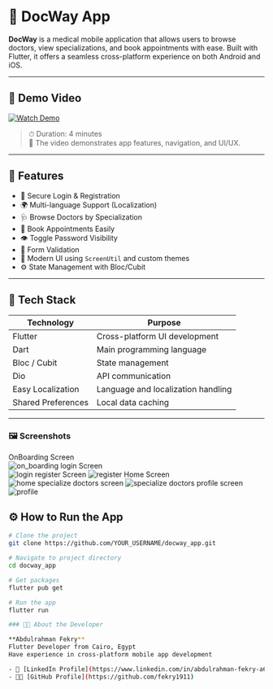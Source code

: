 
# 📱 DocWay App

**DocWay** is a medical mobile application that allows users to browse doctors, view specializations, and book appointments with ease. Built with Flutter, it offers a seamless cross-platform experience on both Android and iOS.

---

## 🎥 Demo Video

[![Watch Demo](https://img.shields.io/badge/Watch%20Demo-Google%20Drive-red?style=for-the-badge&logo=google-drive)](https://drive.google.com/file/d/1-M1FME76b6MjZCWtEiDbIgbDmuywqslf/view)

> ⏱ Duration: 4 minutes  
> 📌 The video demonstrates app features, navigation, and UI/UX.

---

## 🚀 Features

- 🔐 Secure Login & Registration
- 🌍 Multi-language Support (Localization)
- 🩺 Browse Doctors by Specialization
- 📆 Book Appointments Easily
- 👁️ Toggle Password Visibility
- 🎯 Form Validation
- 🎨 Modern UI using `ScreenUtil` and custom themes
- ⚙️ State Management with Bloc/Cubit

---

## 🧰 Tech Stack

| Technology         | Purpose                              |
|--------------------|--------------------------------------|
| Flutter            | Cross-platform UI development        |
| Dart               | Main programming language            |
| Bloc / Cubit       | State management                     |
| Dio                | API communication                    |
| Easy Localization  | Language and localization handling   |
| Shared Preferences | Local data caching                   |

---

### 🖼️ Screenshots

OnBoarding Screen  
![on_boarding](https://github.com/user-attachments/assets/2da77444-399e-464f-a3a3-2784371f9b95)
login Screen  
![login](https://github.com/user-attachments/assets/5092bb44-1fa0-41b5-a564-a5d426807c85)
register Screen
![register](https://github.com/user-attachments/assets/c5c5a3e9-3dd8-4d92-8b0c-fd90b9050a77)
Home Screen  
![home](https://github.com/user-attachments/assets/f043e3c2-d779-4980-8a32-e8f786bd7e63)
specialize doctors screen
![specialize doctors](https://github.com/user-attachments/assets/9531fa44-1539-4de2-ba43-a2eb2b659077)
profile screen
![profile](https://github.com/user-attachments/assets/f68d5acb-1c37-4132-b92e-7df41272f028)



## ⚙️ How to Run the App

```bash
# Clone the project
git clone https://github.com/YOUR_USERNAME/docway_app.git

# Navigate to project directory
cd docway_app

# Get packages
flutter pub get

# Run the app
flutter run

### 👨‍💻 About the Developer

**Abdulrahman Fekry**  
Flutter Developer from Cairo, Egypt  
Have experience in cross-platform mobile app development  

- 🔗 [LinkedIn Profile](https://www.linkedin.com/in/abdulrahman-fekry-a641531a1)  
- 🧑‍💻 [GitHub Profile](https://github.com/fekry1911)

